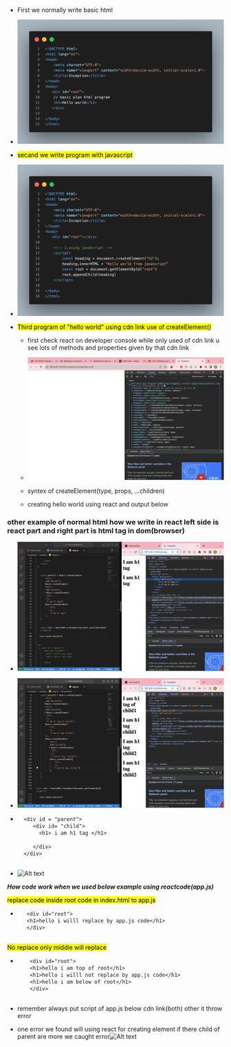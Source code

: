 - First we normally write basic html 

- ![Basic html code](snapOfCode/code.png)


 - <mark>secand we write program with javascript</mark>

- ![using javascript](snapOfCode/code1.png)


- <mark>Third program of "hello world" using cdn link use of createElement()</mark>

  - first check react on developer console while only used of cdn link u see lots of methods and properties given by that cdn link
  - ![using React.createElement()](snapOfCode/reactOnDevloperConsole.png)

  - syntex of createElement(type, props, ...children)

  - creating hello world using react and output below

  

### other example of normal html how we write in react left side is react part and right part is html tag in dom(browser)


- ![Alt text](snapOfCode/RElement3.png) 

- ![Alt text](snapOfCode/RElement2.png)

- ```
    <div id = "parent">
       <div id= "child">
         <h1> i am h1 tag </h1>

       </div>
    </div>     


   ```

-   ![Alt text](snapOfCode/RElement1.png) 



***How code work when we used below example using reactcode(app.js)***

<mark>replace code inside root code in index.html to app.js</mark>
 - ```
      <div id="root">
      <h1>hello i willl replace by app.js code</h1>
      </div>
    
    ```


<mark>No replace only middle will replace</mark>
- ```
      <div id="root">
      <h1>hello i am top of root</h1>
      <h1>hello i willl not replace by app.js code</h1>
      <h1>hello i am below of root</h1>
      </div>
    
    ```   

- remember always put script of app.js below cdn link(both) other it throw error  


- one error we found will using react for creating element if there child of parent are more we caught error![Alt text](snapOfCode/keyError.png)